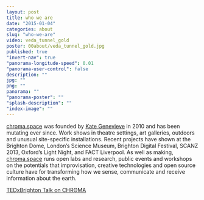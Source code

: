 ```yaml
---
layout: post
title: who we are
date: "2015-01-04"
categories: about
slug: "who-we-are"
video: veda_tunnel_gold
poster: 00about/veda_tunnel_gold.jpg
published: true
"invert-nav": true
"panorama-longitude-speed": 0.01
"panorama-user-control": false
description: ""
jpg: ""
png: ""
panorama: ""
"panorama-poster": ""
"splash-description": ""
"index-image": ""
---
```



<a href="http://chroma.space/" target="_blank" class="green" >chroma.space</a> was founded by <a href="https://twitter.com/kategenevieve" target="_blank" class="green" >Kate Genevieve</a> in 2010 and has been mutating ever since. Work shows in theatre settings, art galleries, outdoors and unusual site-specific installations. Recent projects have shown at the Brighton Dome, London’s Science Museum, Brighton Digital Festival, SCANZ 2013, Oxford’s Light Night, and FACT Liverpool. As well as making, <a href="http://chroma.space/" target="_blank" class="green" >chroma.space</a> runs open labs and research, public events and workshops on the potentials that improvisation, creative technologies and open source culture have for transforming how we sense, communicate and receive information about the earth.

[TEDxBrighton Talk on CHRΘMA](https://www.youtube.com/watch?v=4os_yd51dYY)
